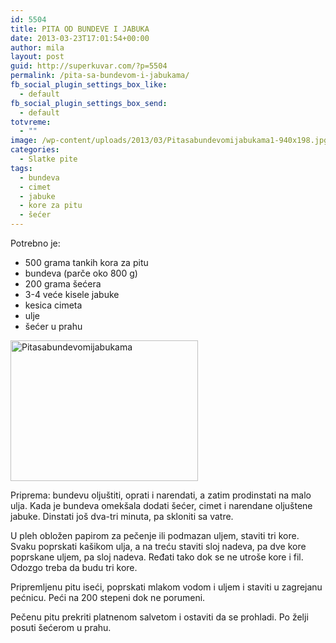 ```yaml
---
id: 5504
title: PITA OD BUNDEVE I JABUKA
date: 2013-03-23T17:01:54+00:00
author: mila
layout: post
guid: http://superkuvar.com/?p=5504
permalink: /pita-sa-bundevom-i-jabukama/
fb_social_plugin_settings_box_like:
  - default
fb_social_plugin_settings_box_send:
  - default
totvreme:
  - ""
image: /wp-content/uploads/2013/03/Pitasabundevomijabukama1-940x198.jpg
categories:
  - Slatke pite
tags:
  - bundeva
  - cimet
  - jabuke
  - kore za pitu
  - šećer
---
```

Potrebno je:

  * 500 grama tankih kora za pitu
  * bundeva (parče oko 800 g)
  * 200 grama šećera
  * 3-4 veće kisele jabuke
  * kesica cimeta
  * ulje
  * šećer u prahu

<img class="alignnone size-medium wp-image-5507" src="//superkuvar.com/wp-content/uploads/2013/03/Pitasabundevomijabukama1-300x225.jpg" alt="Pitasabundevomijabukama" width="300" height="225" /> 

Priprema: bundevu oljuštiti, oprati i narendati, a zatim prodinstati na malo ulja. Kada je bundeva omekšala dodati šećer, cimet i narendane oljuštene jabuke. Dinstati još dva-tri minuta, pa skloniti sa vatre.

U pleh obložen papirom za pečenje ili podmazan uljem, staviti tri kore. Svaku poprskati kašikom ulja, a na treću staviti sloj nadeva, pa dve kore poprskane uljem, pa sloj nadeva. Ređati tako dok se ne utroše kore i fil. Odozgo treba da budu tri kore.

Pripremljenu pitu iseći, poprskati mlakom vodom i uljem i staviti u zagrejanu pećnicu. Peći na 200 stepeni dok ne porumeni.

Pečenu pitu prekriti platnenom salvetom i ostaviti da se prohladi. Po želji posuti šećerom u prahu.